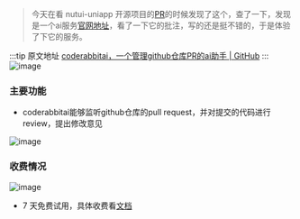 > 今天在看 nutui-uniapp 开源项目的[PR](https://github.com/nutui-uniapp/nutui-uniapp/pull/320)的时候发现了这个，查了一下，发现是一个ai服务[官网地址](https://coderabbit.ai/)，看了一下它的批注，写的还是挺不错的，于是体验了下它的服务。

  :::tip 原文地址
  [coderabbitai，一个管理github仓库PR的ai助手 | GitHub](https://github.com/jynba/jynba.github.io/issues/54)
  :::
  ![image](https://github.com/jynba/jynba.github.io/assets/75623303/b6411203-ba36-4b49-aa07-5b09e32b46d4)
### 主要功能

- coderabbitai能够监听github仓库的pull request，并对提交的代码进行review，提出修改意见

![image](https://github.com/jynba/jynba.github.io/assets/75623303/5f858a3f-a42d-411f-afd0-fcafc5116741)

### 收费情况
![image](https://github.com/jynba/jynba.github.io/assets/75623303/5418469b-eba2-4023-979a-ec3be15159f4)

- 7 天免费试用，具体收费看[文档](https://docs.coderabbit.ai/about/pricing)